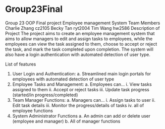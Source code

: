 # Group23Final
Group 23 OOP Final project 
Employee management System
Team Members
Charlie Zhang cz2105
Becky Tan ryt2004
Tim Wang hw2586
Description of Project
	The project aims to create an employee management system that aims to allow managers to edit and assign tasks to employees, while the employees can view the task assigned to them, choose to accept or reject the task, and mark the task completed upon completion. The system will also have a login authentication with automated detection of user type.

List of features
1. User Login and Authentication:
  a. Streamlined main login portals for employees with automated detection of user type
2. Employee Tasks and Management:
  a. Employees can…
    i. View tasks assigned to them
    ii. Accept or reject tasks
    iii. Update task progress (started/in progress/completed)
3. Team Manager Functions:
  a. Managers can…
    i. Assign tasks to user
    ii. Edit task details
    iii. Monitor the progress/details of tasks
    iv. all of employee functions
4. System Administrator Functions
  a. An admin can add or delete user (employee and manager)
  b. All of manager functions
